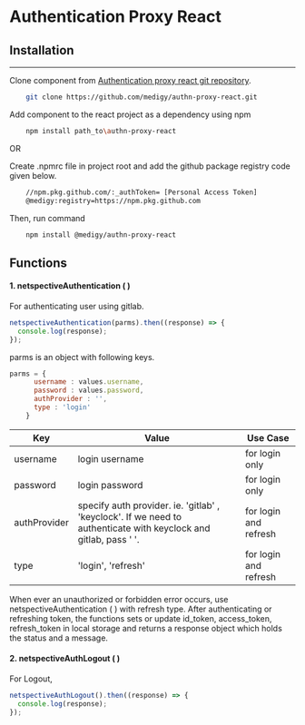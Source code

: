 # Authentication Proxy React

## Installation

---

Clone component from [Authentication proxy react git repository](https://github.com/medigy/authn-proxy-react).

```bash
    git clone https://github.com/medigy/authn-proxy-react.git
```

Add component to the react project as a dependency using npm

```bash
    npm install path_to\authn-proxy-react
```

OR

Create .npmrc file in project root and add the github package registry code given below.

```bash
    //npm.pkg.github.com/:_authToken= [Personal Access Token]
    @medigy:registry=https://npm.pkg.github.com
```

Then, run command

```bash
    npm install @medigy/authn-proxy-react
```

## Functions

#### 1. netspectiveAuthentication ( )

For authenticating user using gitlab.

```javascript
netspectiveAuthentication(parms).then((response) => {
  console.log(response);
});
```

parms is an object with following keys.

```javascript
parms = {
      username : values.username,
      password : values.password,
      authProvider : '',
      type : 'login'
    }
```

| Key          | Value                                                                                                            | Use Case              |
|--------------|------------------------------------------------------------------------------------------------------------------|-----------------------|
| username     | login username                                                                                                   | for login only        |
| password     | login password                                                                                                   | for login only        |
| authProvider | specify auth provider. ie. 'gitlab' , 'keyclock'. If we need to authenticate with keyclock and gitlab, pass ' '. | for login and refresh |
| type         | 'login', 'refresh'                                                                                               | for login and refresh |

When ever an unauthorized or forbidden error occurs, use netspectiveAuthentication ( ) with refresh type.
After authenticating or refreshing token, the functions sets or update id_token, access_token, refresh_token in local storage and returns a response object which holds the status and a message.


#### 2. netspectiveAuthLogout ( )

For Logout,

```javascript
netspectiveAuthLogout().then((response) => {
  console.log(response);
});
```


